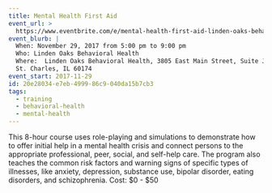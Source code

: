 ```yaml
---
title: Mental Health First Aid
event_url: >
  https://www.eventbrite.com/e/mental-health-first-aid-linden-oaks-behavioral-health-st-charles-tickets-34514270111?aff=es2
event_blurb: |
  When: November 29, 2017 from 5:00 pm to 9:00 pm
  Who: Linden Oaks Behavioral Health
  Where:  Linden Oaks Behavioral Health, 3805 East Main Street, Suite J & M
  St. Charles, IL 60174
event_start: 2017-11-29
id: 20e28034-e7eb-4999-86c9-040da15b7cb3
tags:
  - training
  - behavioral-health
  - mental-health
---
```

This 8-hour course uses role-playing and simulations to demonstrate how to offer initial help in a mental health crisis and connect persons to the appropriate professional, peer, social, and self-help care. The program also teaches the common risk factors and warning signs of specific types of illnesses, like anxiety, depression, substance use, bipolar disorder, eating disorders, and schizophrenia. 
Cost:  $0 - $50
